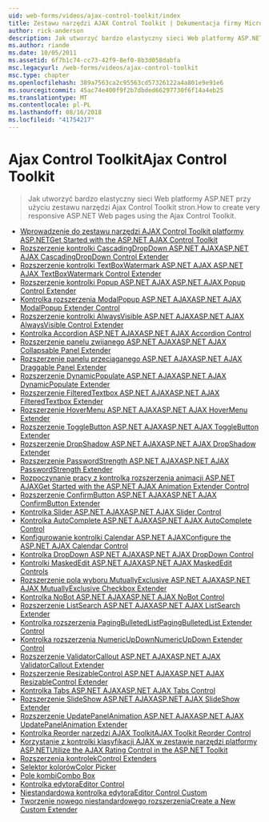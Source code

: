 ```yaml
---
uid: web-forms/videos/ajax-control-toolkit/index
title: Zestawu narzędzi AJAX Control Toolkit | Dokumentacja firmy Microsoft
author: rick-anderson
description: Jak utworzyć bardzo elastyczny sieci Web platformy ASP.NET przy użyciu zestawu narzędzi Ajax Control Toolkit stron.
ms.author: riande
ms.date: 10/05/2011
ms.assetid: 6f7b1c74-cc73-42f9-8ef0-8b3d058dabfa
msc.legacyurl: /web-forms/videos/ajax-control-toolkit
msc.type: chapter
ms.openlocfilehash: 389a7563ca2c95563cd57326122a4a801e9e91e6
ms.sourcegitcommit: 45ac74e400f9f2b7dbded66297730f6f14a4eb25
ms.translationtype: MT
ms.contentlocale: pl-PL
ms.lasthandoff: 08/16/2018
ms.locfileid: "41754217"
---
```

<a name="ajax-control-toolkit"></a><span data-ttu-id="4a000-103">Ajax Control Toolkit</span><span class="sxs-lookup"><span data-stu-id="4a000-103">Ajax Control Toolkit</span></span>
====================
> <span data-ttu-id="4a000-104">Jak utworzyć bardzo elastyczny sieci Web platformy ASP.NET przy użyciu zestawu narzędzi Ajax Control Toolkit stron.</span><span class="sxs-lookup"><span data-stu-id="4a000-104">How to create very responsive ASP.NET Web pages using the Ajax Control Toolkit.</span></span>


- [<span data-ttu-id="4a000-105">Wprowadzenie do zestawu narzędzi AJAX Control Toolkit platformy ASP.NET</span><span class="sxs-lookup"><span data-stu-id="4a000-105">Get Started with the ASP.NET AJAX Control Toolkit</span></span>](how-do-i-get-started-with-the-aspnet-ajax-control-toolkit.md)
- [<span data-ttu-id="4a000-106">Rozszerzenie kontrolki CascadingDropDown ASP.NET AJAX</span><span class="sxs-lookup"><span data-stu-id="4a000-106">ASP.NET AJAX CascadingDropDown Control Extender</span></span>](how-do-i-use-the-aspnet-ajax-cascadingdropdown-control-extender.md)
- [<span data-ttu-id="4a000-107">Rozszerzenie kontrolki TextBoxWatermark ASP.NET AJAX </span><span class="sxs-lookup"><span data-stu-id="4a000-107">ASP.NET AJAX TextBoxWatermark Control Extender</span></span>](how-do-i-use-the-aspnet-ajax-textboxwatermark-control-extender.md)
- [<span data-ttu-id="4a000-108">Rozszerzenie kontrolki Popup ASP.NET AJAX </span><span class="sxs-lookup"><span data-stu-id="4a000-108">ASP.NET AJAX Popup Control Extender</span></span>](how-do-i-use-the-aspnet-ajax-popup-control-extender.md)
- [<span data-ttu-id="4a000-109">Kontrolka rozszerzenia ModalPopup ASP.NET AJAX</span><span class="sxs-lookup"><span data-stu-id="4a000-109">ASP.NET AJAX ModalPopup Extender Control</span></span>](how-do-i-use-the-aspnet-ajax-modalpopup-extender-control.md)
- [<span data-ttu-id="4a000-110">Rozszerzenie kontrolki AlwaysVisible ASP.NET AJAX</span><span class="sxs-lookup"><span data-stu-id="4a000-110">ASP.NET AJAX AlwaysVisible Control Extender</span></span>](how-do-i-use-the-aspnet-ajax-alwaysvisible-control-extender.md)
- [<span data-ttu-id="4a000-111">Kontrolka Accordion ASP.NET AJAX</span><span class="sxs-lookup"><span data-stu-id="4a000-111">ASP.NET AJAX Accordion Control</span></span>](how-do-i-use-the-aspnet-ajax-accordion-control.md)
- [<span data-ttu-id="4a000-112">Rozszerzenie panelu zwijanego ASP.NET AJAX</span><span class="sxs-lookup"><span data-stu-id="4a000-112">ASP.NET AJAX Collapsable Panel Extender</span></span>](how-do-i-use-the-aspnet-ajax-collapsable-panel-extender.md)
- [<span data-ttu-id="4a000-113">Rozszerzenie panelu przeciąganego ASP.NET AJAX</span><span class="sxs-lookup"><span data-stu-id="4a000-113">ASP.NET AJAX Draggable Panel Extender</span></span>](how-do-i-use-the-aspnet-ajax-draggable-panel-extender.md)
- [<span data-ttu-id="4a000-114">Rozszerzenie DynamicPopulate ASP.NET AJAX</span><span class="sxs-lookup"><span data-stu-id="4a000-114">ASP.NET AJAX DynamicPopulate Extender</span></span>](how-do-i-use-the-aspnet-ajax-dynamicpopulate-extender.md)
- [<span data-ttu-id="4a000-115">Rozszerzenie FilteredTextbox ASP.NET AJAX</span><span class="sxs-lookup"><span data-stu-id="4a000-115">ASP.NET AJAX FilteredTextbox Extender</span></span>](how-do-i-use-the-aspnet-ajax-filteredtextbox-extender.md)
- [<span data-ttu-id="4a000-116">Rozszerzenie HoverMenu ASP.NET AJAX</span><span class="sxs-lookup"><span data-stu-id="4a000-116">ASP.NET AJAX HoverMenu Extender</span></span>](how-do-i-use-the-aspnet-ajax-hovermenu-extender.md)
- [<span data-ttu-id="4a000-117">Rozszerzenie ToggleButton ASP.NET AJAX</span><span class="sxs-lookup"><span data-stu-id="4a000-117">ASP.NET AJAX ToggleButton Extender</span></span>](how-do-i-use-the-aspnet-ajax-togglebutton-extender.md)
- [<span data-ttu-id="4a000-118">Rozszerzenie DropShadow ASP.NET AJAX</span><span class="sxs-lookup"><span data-stu-id="4a000-118">ASP.NET AJAX DropShadow Extender</span></span>](how-do-i-use-the-aspnet-ajax-dropshadow-extender.md)
- [<span data-ttu-id="4a000-119">Rozszerzenie PasswordStrength ASP.NET AJAX</span><span class="sxs-lookup"><span data-stu-id="4a000-119">ASP.NET AJAX PasswordStrength Extender</span></span>](how-do-i-use-the-aspnet-ajax-passwordstrength-extender.md)
- [<span data-ttu-id="4a000-120">Rozpoczynanie pracy z kontrolką rozszerzenia animacji ASP.NET AJAX</span><span class="sxs-lookup"><span data-stu-id="4a000-120">Get Started with the ASP.NET AJAX Animation Extender Control</span></span>](how-do-i-get-started-with-the-aspnet-ajax-animation-extender-control.md)
- [<span data-ttu-id="4a000-121">Rozszerzenie ConfirmButton ASP.NET AJAX</span><span class="sxs-lookup"><span data-stu-id="4a000-121">ASP.NET AJAX ConfirmButton Extender</span></span>](how-do-i-use-the-aspnet-ajax-confirmbutton-extender.md)
- [<span data-ttu-id="4a000-122">Kontrolka Slider ASP.NET AJAX</span><span class="sxs-lookup"><span data-stu-id="4a000-122">ASP.NET AJAX Slider Control</span></span>](how-do-i-use-the-aspnet-ajax-slider-control.md)
- [<span data-ttu-id="4a000-123">Kontrolka AutoComplete ASP.NET AJAX</span><span class="sxs-lookup"><span data-stu-id="4a000-123">ASP.NET AJAX AutoComplete Control</span></span>](how-do-i-use-the-aspnet-ajax-autocomplete-control.md)
- [<span data-ttu-id="4a000-124">Konfigurowanie kontrolki Calendar ASP.NET AJAX</span><span class="sxs-lookup"><span data-stu-id="4a000-124">Configure the ASP.NET AJAX Calendar Control</span></span>](how-do-i-configure-the-aspnet-ajax-calendar-control.md)
- [<span data-ttu-id="4a000-125">Kontrolka DropDown ASP.NET AJAX</span><span class="sxs-lookup"><span data-stu-id="4a000-125">ASP.NET AJAX DropDown Control</span></span>](how-do-i-use-the-aspnet-ajax-dropdown-control.md)
- [<span data-ttu-id="4a000-126">Kontrolki MaskedEdit ASP.NET AJAX</span><span class="sxs-lookup"><span data-stu-id="4a000-126">ASP.NET AJAX MaskedEdit Controls</span></span>](how-do-i-use-the-aspnet-ajax-maskededit-controls.md)
- [<span data-ttu-id="4a000-127">Rozszerzenie pola wyboru MutuallyExclusive ASP.NET AJAX</span><span class="sxs-lookup"><span data-stu-id="4a000-127">ASP.NET AJAX MutuallyExclusive Checkbox Extender</span></span>](how-do-i-use-the-aspnet-ajax-mutuallyexclusive-checkbox-extender.md)
- [<span data-ttu-id="4a000-128">Kontrolka NoBot ASP.NET AJAX</span><span class="sxs-lookup"><span data-stu-id="4a000-128">ASP.NET AJAX NoBot Control</span></span>](how-do-i-use-the-aspnet-ajax-nobot-control.md)
- [<span data-ttu-id="4a000-129">Rozszerzenie ListSearch ASP.NET AJAX</span><span class="sxs-lookup"><span data-stu-id="4a000-129">ASP.NET AJAX ListSearch Extender</span></span>](how-do-i-use-the-aspnet-ajax-listsearch-extender.md)
- [<span data-ttu-id="4a000-130">Kontrolka rozszerzenia PagingBulletedList</span><span class="sxs-lookup"><span data-stu-id="4a000-130">PagingBulletedList Extender Control</span></span>](how-do-i-use-the-pagingbulletedlist-extender-control.md)
- [<span data-ttu-id="4a000-131">Kontrolka rozszerzenia NumericUpDown</span><span class="sxs-lookup"><span data-stu-id="4a000-131">NumericUpDown Extender Control</span></span>](how-do-i-use-the-numericupdown-extender-control.md)
- [<span data-ttu-id="4a000-132">Rozszerzenie ValidatorCallout ASP.NET AJAX</span><span class="sxs-lookup"><span data-stu-id="4a000-132">ASP.NET AJAX ValidatorCallout Extender</span></span>](how-do-i-use-the-aspnet-ajax-validatorcallout-extender.md)
- [<span data-ttu-id="4a000-133">Rozszerzenie ResizableControl ASP.NET AJAX</span><span class="sxs-lookup"><span data-stu-id="4a000-133">ASP.NET AJAX ResizableControl Extender</span></span>](how-do-i-use-the-aspnet-ajax-resizablecontrol-extender.md)
- [<span data-ttu-id="4a000-134">Kontrolka Tabs ASP.NET AJAX</span><span class="sxs-lookup"><span data-stu-id="4a000-134">ASP.NET AJAX Tabs Control</span></span>](how-do-i-use-the-aspnet-ajax-tabs-control.md)
- [<span data-ttu-id="4a000-135">Rozszerzenie SlideShow ASP.NET AJAX</span><span class="sxs-lookup"><span data-stu-id="4a000-135">ASP.NET AJAX SlideShow Extender</span></span>](how-do-i-use-the-aspnet-ajax-slideshow-extender.md)
- [<span data-ttu-id="4a000-136">Rozszerzenie UpdatePanelAnimation ASP.NET AJAX</span><span class="sxs-lookup"><span data-stu-id="4a000-136">ASP.NET AJAX UpdatePanelAnimation Extender</span></span>](how-do-i-use-the-aspnet-ajax-updatepanelanimation-extender.md)
- [<span data-ttu-id="4a000-137">Kontrolka Reorder narzędzi AJAX Toolkit</span><span class="sxs-lookup"><span data-stu-id="4a000-137">AJAX Toolkit Reorder Control</span></span>](how-do-i-the-ajax-toolkit-reorder-control.md)
- [<span data-ttu-id="4a000-138">Korzystanie z kontrolki klasyfikacji AJAX w zestawie narzędzi platformy ASP.NET</span><span class="sxs-lookup"><span data-stu-id="4a000-138">Utilize the AJAX Rating Control in the ASP.NET Toolkit</span></span>](utilize-the-ajax-rating-control-in-the-aspnet-toolkit.md)
- [<span data-ttu-id="4a000-139">Rozszerzenia kontrolek</span><span class="sxs-lookup"><span data-stu-id="4a000-139">Control Extenders</span></span>](control-extenders.md)
- [<span data-ttu-id="4a000-140">Selektor kolorów</span><span class="sxs-lookup"><span data-stu-id="4a000-140">Color Picker</span></span>](color-picker.md)
- [<span data-ttu-id="4a000-141">Pole kombi</span><span class="sxs-lookup"><span data-stu-id="4a000-141">Combo Box</span></span>](combo-box.md)
- [<span data-ttu-id="4a000-142">Kontrolka edytora</span><span class="sxs-lookup"><span data-stu-id="4a000-142">Editor Control</span></span>](editor-control.md)
- [<span data-ttu-id="4a000-143">Niestandardowa kontrolka edytora</span><span class="sxs-lookup"><span data-stu-id="4a000-143">Editor Control Custom</span></span>](editor-control-custom.md)
- [<span data-ttu-id="4a000-144">Tworzenie nowego niestandardowego rozszerzenia</span><span class="sxs-lookup"><span data-stu-id="4a000-144">Create a New Custom Extender</span></span>](create-a-new-custom-extender.md)
